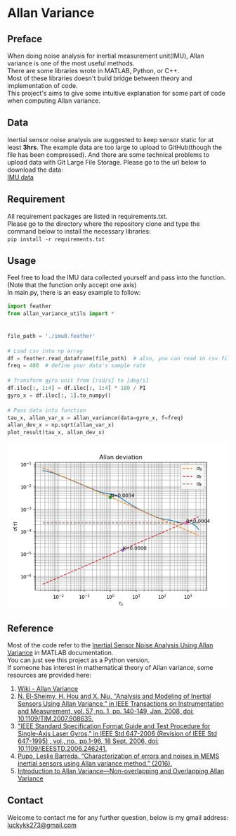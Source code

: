 # Allan Variance

## Preface
When doing noise analysis for inertial measurement unit(IMU), 
Allan variance is one of the most useful methods.  
There are some libraries wrote in MATLAB, Python, or C++.  
Most of these libraries doesn't build bridge between theory and implementation of code.  
This project's aims to give some intuitive explanation for some part of code when computing Allan variance.


## Data
Inertial sensor noise analysis are suggested to keep sensor static for at least **3hrs**.
The example data are too large to upload to GitHub(though the file has been compressed).
And there are some technical problems to upload data with Git Large File Storage.
Please go to the url below to download the data:  
[IMU data](https://drive.google.com/file/d/1W6b9GrQ47dlNgfJLtvdxJ0_yoMjOvydz/view?usp=sharing)

## Requirement
All requirement packages are listed in requirements.txt.  
Please go to the directory where the repository clone and type the command below to install the necessary libraries:  
```pip install -r requirements.txt```

## Usage
Feel free to load the IMU data collected yourself and pass into the function.  
(Note that the function only accept one axis)  
In main.py, there is an easy example to follow: 
```Python
import feather
from allan_variance_utils import *


file_path = './imu0.feather'

# Load csv into np array
df = feather.read_dataframe(file_path)  # also, you can read in csv file with pandas
freq = 400  # define your data's sample rate

# Transform gyro unit from [rad/s] to [deg/s]
df.iloc[:, 1:4] = df.iloc[:, 1:4] * 180 / PI
gyro_x = df.iloc[:, 1].to_numpy()

# Pass data into function
tau_x, allan_var_x = allan_variance(data=gyro_x, f=freq)
allan_dev_x = np.sqrt(allan_var_x)
plot_result(tau_x, allan_dev_x)
```

![image](https://github.com/luckykk273/Allan-Variance/blob/main/example_gyro_x.png)

## Reference
Most of the code refer to the [Inertial Sensor Noise Analysis Using Allan Variance](https://www.mathworks.com/help/nav/ug/inertial-sensor-noise-analysis-using-allan-variance.html) in MATLAB documentation.  
You can just see this project as a Python version.  
If someone has interest in mathematical theory of Allan variance, some resources are provided here:  
1. [Wiki - Allan Variance](https://en.wikipedia.org/wiki/Allan_variance)  
2. [N. El-Sheimy, H. Hou and X. Niu, "Analysis and Modeling of Inertial Sensors Using Allan Variance," in IEEE Transactions on Instrumentation and Measurement, vol. 57, no. 1, pp. 140-149, Jan. 2008, doi: 10.1109/TIM.2007.908635.](https://ieeexplore.ieee.org/document/4404126)  
3. ["IEEE Standard Specification Format Guide and Test Procedure for Single-Axis Laser Gyros," in IEEE Std 647-2006 (Revision of IEEE Std 647-1995) , vol., no., pp.1-96, 18 Sept. 2006, doi: 10.1109/IEEESTD.2006.246241.](https://ieeexplore.ieee.org/document/1706054)  
4. [Pupo, Leslie Barreda. “Characterization of errors and noises in MEMS inertial sensors using Allan variance method.” (2016).](https://www.semanticscholar.org/paper/Characterization-of-errors-and-noises-in-MEMS-using-Pupo/b8d4eaa1ed06274534ebe843b2e5c881ac380dd9)  
5. [Introduction to Allan Variance—Non-overlapping and Overlapping Allan Variance](https://www.allaboutcircuits.com/technical-articles/intro-to-allan-variance-analysis-non-overlapping-and-overlapping-allan-variance/)

## Contact
Welcome to contact me for any further question, below is my gmail address:  
luckykk273@gmail.com
